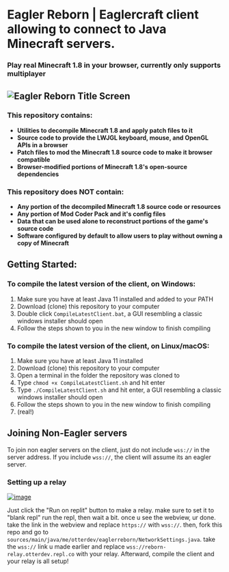 # Eagler Reborn | Eaglercraft client allowing to connect to Java Minecraft servers.

### Play real Minecraft 1.8 in your browser, currently only supports multiplayer

![Eagler Reborn Title Screen](https://github.com/EaglerReborn/EaglerReborn/assets/134523836/9581219c-115e-4bd1-81b3-a060f849c6b4) <!-- damn i can't believe i got a "It's here!" splash that wasn't even intentional -->
---

### This repository contains:

 - **Utilities to decompile Minecraft 1.8 and apply patch files to it**
 - **Source code to provide the LWJGL keyboard, mouse, and OpenGL APIs in a browser**
 - **Patch files to mod the Minecraft 1.8 source code to make it browser compatible**
 - **Browser-modified portions of Minecraft 1.8's open-source dependencies**

### This repository does NOT contain:

 - **Any portion of the decompiled Minecraft 1.8 source code or resources**
 - **Any portion of Mod Coder Pack and it's config files**
 - **Data that can be used alone to reconstruct portions of the game's source code**
 - **Software configured by default to allow users to play without owning a copy of Minecraft**

## Getting Started:

### To compile the latest version of the client, on Windows:

1. Make sure you have at least Java 11 installed and added to your PATH
2. Download (clone) this repository to your computer
3. Double click `CompileLatestClient.bat`, a GUI resembling a classic windows installer should open
4. Follow the steps shown to you in the new window to finish compiling

### To compile the latest version of the client, on Linux/macOS:

1. Make sure you have at least Java 11 installed
2. Download (clone) this repository to your computer
3. Open a terminal in the folder the repository was cloned to
4. Type `chmod +x CompileLatestClient.sh` and hit enter
5. Type `./CompileLatestClient.sh` and hit enter, a GUI resembling a classic windows installer should open
6. Follow the steps shown to you in the new window to finish compiling
7. (real!)


## Joining Non-Eagler servers


To join non eagler servers on the client, just do not include `wss://` in the server address. If you include `wss://`, the client will assume its an eagler server.


### Setting up a relay


[![image](https://github.com/EaglerReborn/EaglerReborn/assets/134523836/d9663821-5892-4c88-8074-3709715d09f1)](https://replit.com/github/EaglerReborn/relay)


Just click the "Run on replit" button to make a relay.
make sure to set it to "blank repl" 
run the repl, then wait a bit.
once u see the webview, ur done.
take the link in the webview and replace `https://` with `wss://`. then, fork this repo and go to `sources/main/java/me/otterdev/eaglerreborn/NetworkSettings.java`. take the `wss://` link u made earlier and replace `wss://reborn-relay.otterdev.repl.co` with your relay. Afterward, compile the client and your relay is all setup!
